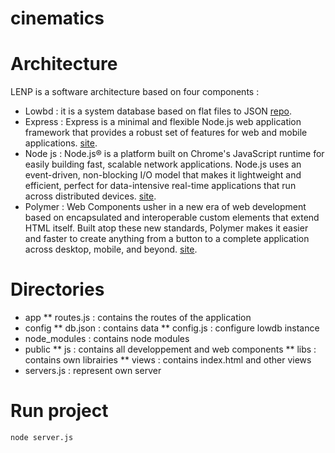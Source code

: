 cinematics
==========

# Architecture

LENP is a software architecture based on four components : 

* Lowbd : it is a system database based on flat files to JSON [repo](https://github.com/typicode/lowdb, " lowdb repo").
* Express : Express is a minimal and flexible Node.js web application framework that provides a robust set of features for web and mobile applications. [site](http://expressjs.com/, "offical website").
* Node js : Node.js® is a platform built on Chrome's JavaScript runtime for easily building fast, scalable network applications. Node.js uses an event-driven, non-blocking I/O model that makes it lightweight and efficient, perfect for data-intensive real-time applications that run across distributed devices. [site](http://nodejs.org/, "offical website").
* Polymer : Web Components usher in a new era of web development based on encapsulated and interoperable custom elements that extend HTML itself. Built atop these new standards, Polymer makes it easier and faster to create anything from a button to a complete application across desktop, mobile, and beyond. [site](https://www.polymer-project.org/, "official website").

# Directories

* app 
    ** routes.js : contains the routes of the application
* config
    ** db.json : contains data
    ** config.js : configure lowdb instance
* node_modules : contains node modules
* public 
    ** js : contains all developpement and web components
    ** libs : contains own librairies
    ** views : contains index.html and other views
* servers.js : represent own server


# Run project

`node server.js`





